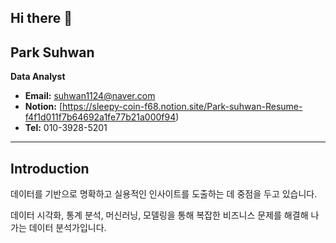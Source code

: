 ## Hi there 👋
## Park Suhwan

**Data Analyst**

- **Email:** suhwan1124@naver.com
- **Notion:** [https://sleepy-coin-f68.notion.site/Park-suhwan-Resume-f4f1d011f7b64692a1fe77b21a000f94)
- **Tel:** 010-3928-5201

---

## Introduction

데이터를 기반으로 명확하고 실용적인 인사이트를 도출하는 데 중점을 두고 있습니다. 

데이터 시각화, 통계 분석, 머신러닝, 모델링을 통해 복잡한 비즈니스 문제를 해결해 나가는 데이터 분석가입니다.

<!--

Here are some ideas to get you started:

- 🔭 I’m currently working on ...
- 🌱 I’m currently learning ...
- 👯 I’m looking to collaborate on ...
- 🤔 I’m looking for help with ...
- 💬 Ask me about ...
- 📫 How to reach me: ...
- 😄 Pronouns: ...
- ⚡ Fun fact: ...
sdsdasdasdasdasd
-->
